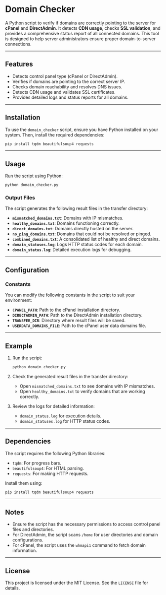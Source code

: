 # Domain Checker

A Python script to verify if domains are correctly pointing to the server for **cPanel** and **DirectAdmin**. It detects **CDN usage**, checks **SSL validation**, and provides a comprehensive status report of all connected domains. This tool is designed to help server administrators ensure proper domain-to-server connections.

---

## Features

- Detects control panel type (cPanel or DirectAdmin).
- Verifies if domains are pointing to the correct server IP.
- Checks domain reachability and resolves DNS issues.
- Detects CDN usage and validates SSL certificates.
- Provides detailed logs and status reports for all domains.

---

## Installation

To use the `domain_checker` script, ensure you have Python installed on your system. Then, install the required dependencies:

```bash
pip install tqdm beautifulsoup4 requests
```

---

## Usage

Run the script using Python:

```bash
python domain_checker.py
```

### Output Files
The script generates the following result files in the transfer directory:
- **`mismatched_domains.txt`**: Domains with IP mismatches.
- **`healthy_domains.txt`**: Domains functioning correctly.
- **`direct_domains.txt`**: Domains directly hosted on the server.
- **`no_ping_domains.txt`**: Domains that could not be resolved or pinged.
- **`combined_domains.txt`**: A consolidated list of healthy and direct domains.
- **`domain_statuses.log`**: Logs HTTP status codes for each domain.
- **`domain_status.log`**: Detailed execution logs for debugging.

---

## Configuration

### Constants
You can modify the following constants in the script to suit your environment:
- **`CPANEL_PATH`**: Path to the cPanel installation directory.
- **`DIRECTADMIN_PATH`**: Path to the DirectAdmin installation directory.
- **`TRANSFER_DIR`**: Directory where result files will be saved.
- **`USERDATA_DOMAINS_FILE`**: Path to the cPanel user data domains file.

---

## Example

1. Run the script:
   ```bash
   python domain_checker.py
   ```

2. Check the generated result files in the transfer directory:
   - Open `mismatched_domains.txt` to see domains with IP mismatches.
   - Open `healthy_domains.txt` to verify domains that are working correctly.

3. Review the logs for detailed information:
   - `domain_status.log` for execution details.
   - `domain_statuses.log` for HTTP status codes.

---

## Dependencies

The script requires the following Python libraries:
- `tqdm`: For progress bars.
- `beautifulsoup4`: For HTML parsing.
- `requests`: For making HTTP requests.

Install them using:
```bash
pip install tqdm beautifulsoup4 requests
```

---

## Notes

- Ensure the script has the necessary permissions to access control panel files and directories.
- For DirectAdmin, the script scans `/home` for user directories and domain configurations.
- For cPanel, the script uses the `whmapi1` command to fetch domain information.

---

## License

This project is licensed under the MIT License. See the `LICENSE` file for details.